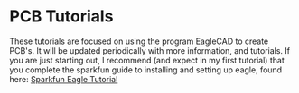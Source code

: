 # PCB Tutorials
These tutorials are focused on using the program EagleCAD to create PCB's. It will be updated periodically with more information, and tutorials. If you are just starting out, I recommend (and expect in my first tutorial) that you complete the sparkfun guide to installing and setting up eagle, found here: [Sparkfun Eagle Tutorial](https://learn.sparkfun.com/tutorials/how-to-install-and-setup-eagle)
